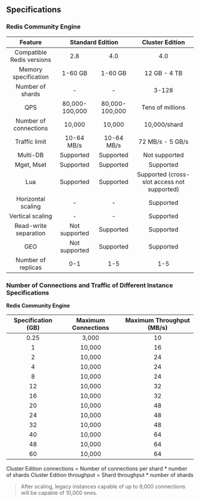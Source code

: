 ## Specifications
### Redis Community Engine
<table>
<thead>
<tr>
<th align="center">Feature</th>
<th colspan="2" >Standard Edition</th>
<th align="center">Cluster Edition</th>
</tr>
</thead>
<tbody><tr>
<td align="center">Compatible Redis versions</td>
<td align="center">2.8</td>
<td align="center">4.0</td>
<td align="center">4.0</td>
</tr>
<tr>
<td align="center">Memory specification</td>
<td align="center">1-60 GB</td>
<td align="center">1-60 GB</td>
<td align="center">12 GB - 4 TB</td>
</tr>
<tr>
<td align="center">Number of shards</td>
<td align="center">-</td>
<td align="center">-</td>
<td align="center">3-128</td>
</tr>
<tr>
<td align="center">QPS</td>
<td align="center">80,000-100,000</td>
<td align="center">80,000-100,000</td>
<td align="center">Tens of millions</td>
</tr>
<tr>
<td align="center">Number of connections</td>
<td align="center">10,000</td>
<td align="center">10,000</td>
<td align="center">10,000/shard</td>
</tr>
<tr>
<td align="center">Traffic limit</td>
<td align="center">10-64 MB/s</td>
<td align="center">10-64 MB/s</td>
<td align="center">72 MB/s - 5 GB/s</td>
</tr>
<tr>
<td align="center">Multi-DB</td>
<td align="center">Supported</td>
<td align="center">Supported</td>
<td align="center">Not supported</td>
</tr>
<tr>
<td align="center">Mget, Mset</td>
<td align="center">Supported</td>
<td align="center">Supported</td>
<td align="center">Supported</td>
</tr>
<tr>
<td align="center">Lua</td>
<td align="center">Supported</td>
<td align="center">Supported</td>
<td align="center">Supported (cross-slot access not supported)</td>
</tr>
<tr>
<td align="center">Horizontal scaling</td>
<td align="center">-</td>
<td align="center">-</td>
<td align="center">Supported</td>
</tr>
<tr>
<td align="center">Vertical scaling</td>
<td align="center">-</td>
<td align="center">-</td>
<td align="center">Supported</td>
</tr>
<tr>
<td align="center">Read-write separation</td>
<td align="center">Not supported</td>
<td align="center">Supported</td>
<td align="center">Supported</td>
</tr>
<tr>
<td align="center">GEO</td>
<td align="center">Not supported</td>
<td align="center">Supported</td>
<td align="center">Supported</td>
</tr>
<tr>
<td align="center">Number of replicas</td>
<td align="center">0-1</td>
<td align="center">1-5</td>
<td align="center">1-5</td>
</tr>
</tbody></table>






### Number of Connections and Traffic of Different Instance Specifications
**Redis Community Engine**

| Specification (GB) | Maximum Connections | Maximum Throughput (MB/s) |
|  :----------: |  :----------: |  :-------------------: |
| 0.25          | 3,000       | 10                  |
| 1          | 10,000       | 16                  |
| 2          | 10,000       | 24                  | 
| 4          | 10,000       | 24                  |
| 8          | 10,000       | 24                  |
| 12         | 10,000       | 32                  | 
| 16         | 10,000       | 32                  | 
| 20         | 10,000       | 48                  |
| 24         | 10,000       | 48                  | 
| 32         | 10,000       | 48                  | 
| 40         | 10,000       | 64                  | 
| 48         | 10,000       | 64                  | 
| 60         | 10,000       | 64                  | 



Cluster Edition connections = Number of connections per shard * number of shards
Cluster Edition throughput = Shard throughput * number of shards
> After scaling, legacy instances capable of up to 9,000 connections will be capable of 10,000 ones.

